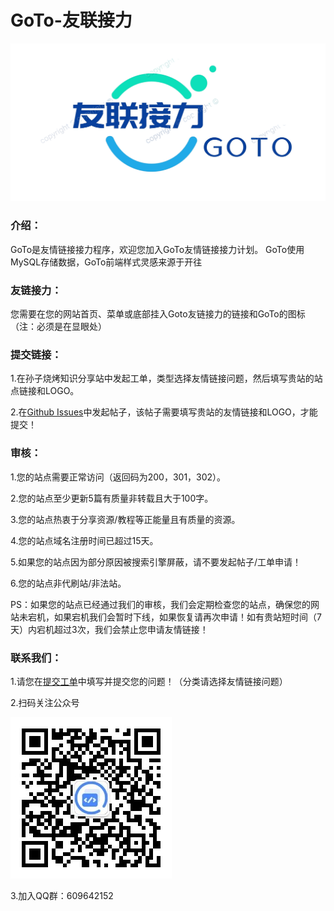 # GoTo-友联接力

![GoTologo](help/Screenshot_20221107_205939%20(1).png)

### 介绍：

GoTo是友情链接接力程序，欢迎您加入GoTo友情链接接力计划。
GoTo使用MySQL存储数据，GoTo前端样式灵感来源于开往

### 友链接力：

您需要在您的网站首页、菜单或底部挂入Goto友链接力的链接和GoTo的图标（注：必须是在显眼处）

### 提交链接：

1.在孙子烧烤知识分享站中发起工单，类型选择友情链接问题，然后填写贵站的站点链接和LOGO。

2.在[Github Issues](https://github.com/szsk2022/gotolink)中发起帖子，该帖子需要填写贵站的友情链接和LOGO，才能提交！

### 审核：

1.您的站点需要正常访问（返回码为200，301，302）。

2.您的站点至少更新5篇有质量非转载且大于100字。

3.您的站点热衷于分享资源/教程等正能量且有质量的资源。

4.您的站点域名注册时间已超过15天。

5.如果您的站点因为部分原因被搜索引擎屏蔽，请不要发起帖子/工单申请！

6.您的站点非代刷站/非法站。

PS：如果您的站点已经通过我们的审核，我们会定期检查您的站点，确保您的网站未宕机，如果宕机我们会暂时下线，如果恢复请再次申请！如有贵站短时间（7天）内宕机超过3次，我们会禁止您申请友情链接！

### 联系我们：

1.请您在[提交工单](https://www.sunzishaokao.com/提交工单)中填写并提交您的问题！（分类请选择友情链接问题）

2.扫码关注公众号

![扫码关注孙子烧烤知识分享站公众号](help/qrcode_for_gh_0c3cc3a17782_258.jpg)

3.加入QQ群：609642152
